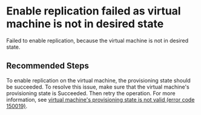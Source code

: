 <properties
	pageTitle="Microsoft Azure has information regarding your issue"
	description="Microsoft Azure has information regarding your issue"
	infoBubbleText="Microsoft Azure has information regarding your issue. Please see details to the right."
	service="microsoft.recoveryservices"
	resource="vaults"
	authors="genlin"
	ms.author="asgang"
	displayOrder=""
	articleId="AzureVmIsNotInDesiredProvisioningState"
	diagnosticScenario="AzureVmIsNotInDesiredProvisioningState"
	selfHelpType="Diagnostics"
	supportTopicIds=""
	resourceTags=""
	productPesIds="16370"
	cloudEnvironments="Public"
/>

# Enable replication failed as virtual machine is not in desired state
<!--issueDescription-->
Failed to enable replication, because the virtual machine is not in desired state.
<!--/issueDescription-->

## **Recommended Steps**

To enable replication on the virtual machine, the provisioning state should be succeeded. To resolve this issue, make sure that the virtual machine's provisioning state is Succeeded. Then retry the operation. For more information, see [virtual machine's provisioning state is not valid (error code 150019)](https://docs.microsoft.com/azure/site-recovery/azure-to-azure-troubleshoot-errors#vms-provisioning-state-is-not-valid-error-code-150019).


